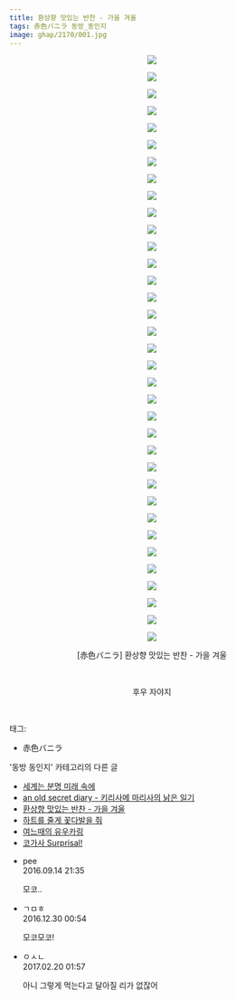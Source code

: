 ```yaml
---
title: 환상향 맛있는 반찬 - 가을 겨울
tags: 赤色バニラ 동방_동인지
image: ghap/2170/001.jpg
---
```

<div class="article">
<p style="text-align: center; clear: none; float: none;"><img src="{{ site.nasurl }}/ghap/2170/001.jpg"/></p>
<p style="text-align: center; clear: none; float: none;"><img src="{{ site.nasurl }}/ghap/2170/002.jpg"/></p>
<p style="text-align: center; clear: none; float: none;"><img src="{{ site.nasurl }}/ghap/2170/003.jpg"/></p>
<p style="text-align: center; clear: none; float: none;"><img src="{{ site.nasurl }}/ghap/2170/004.jpg"/></p>
<p style="text-align: center; clear: none; float: none;"><img src="{{ site.nasurl }}/ghap/2170/005.jpg"/></p>
<p style="text-align: center; clear: none; float: none;"><img src="{{ site.nasurl }}/ghap/2170/006.jpg"/></p>
<p style="text-align: center; clear: none; float: none;"><img src="{{ site.nasurl }}/ghap/2170/007.jpg"/></p>
<p style="text-align: center; clear: none; float: none;"><img src="{{ site.nasurl }}/ghap/2170/008.jpg"/></p>
<p style="text-align: center; clear: none; float: none;"><img src="{{ site.nasurl }}/ghap/2170/009.jpg"/></p>
<p style="text-align: center; clear: none; float: none;"><img src="{{ site.nasurl }}/ghap/2170/010.jpg"/></p>
<p style="text-align: center; clear: none; float: none;"><img src="{{ site.nasurl }}/ghap/2170/011.jpg"/></p>
<p style="text-align: center; clear: none; float: none;"><img src="{{ site.nasurl }}/ghap/2170/012.jpg"/></p>
<p style="text-align: center; clear: none; float: none;"><img src="{{ site.nasurl }}/ghap/2170/013.jpg"/></p>
<p style="text-align: center; clear: none; float: none;"><img src="{{ site.nasurl }}/ghap/2170/014.jpg"/></p>
<p style="text-align: center; clear: none; float: none;"><img src="{{ site.nasurl }}/ghap/2170/015.jpg"/></p>
<p style="text-align: center; clear: none; float: none;"><img src="{{ site.nasurl }}/ghap/2170/016.jpg"/></p>
<p style="text-align: center; clear: none; float: none;"><img src="{{ site.nasurl }}/ghap/2170/017.jpg"/></p>
<p style="text-align: center; clear: none; float: none;"><img src="{{ site.nasurl }}/ghap/2170/018.jpg"/></p>
<p style="text-align: center; clear: none; float: none;"><img src="{{ site.nasurl }}/ghap/2170/019.jpg"/></p>
<p style="text-align: center; clear: none; float: none;"><img src="{{ site.nasurl }}/ghap/2170/020.jpg"/></p>
<p style="text-align: center; clear: none; float: none;"><img src="{{ site.nasurl }}/ghap/2170/021.jpg"/></p>
<p style="text-align: center; clear: none; float: none;"><img src="{{ site.nasurl }}/ghap/2170/022.jpg"/></p>
<p style="text-align: center; clear: none; float: none;"><img src="{{ site.nasurl }}/ghap/2170/023.jpg"/></p>
<p style="text-align: center; clear: none; float: none;"><img src="{{ site.nasurl }}/ghap/2170/024.jpg"/></p>
<p style="text-align: center; clear: none; float: none;"><img src="{{ site.nasurl }}/ghap/2170/025.jpg"/></p>
<p style="text-align: center; clear: none; float: none;"><img src="{{ site.nasurl }}/ghap/2170/026.jpg"/></p>
<p style="text-align: center; clear: none; float: none;"><img src="{{ site.nasurl }}/ghap/2170/027.jpg"/></p>
<p style="text-align: center; clear: none; float: none;"><img src="{{ site.nasurl }}/ghap/2170/028.jpg"/></p>
<p style="text-align: center; clear: none; float: none;"><img src="{{ site.nasurl }}/ghap/2170/029.jpg"/></p>
<p style="text-align: center; clear: none; float: none;"><img src="{{ site.nasurl }}/ghap/2170/030.jpg"/></p>
<p style="text-align: center; clear: none; float: none;"><img src="{{ site.nasurl }}/ghap/2170/031.jpg"/></p>
<p style="text-align: center; clear: none; float: none;"><img src="{{ site.nasurl }}/ghap/2170/032.jpg"/></p>
<p style="text-align: center; clear: none; float: none;"><img src="{{ site.nasurl }}/ghap/2170/033.jpg"/></p>
<p style="text-align: center; clear: none; float: none;"><img src="{{ site.nasurl }}/ghap/2170/034.jpg"/></p>
<p style="text-align: center; clear: none; float: none;"><img src="{{ site.nasurl }}/ghap/2170/035.jpg"/></p>
<p style="text-align: center; clear: none; float: none;">[赤色バニラ] 환상향 맛있는 반찬 - 가을 겨울</p>
<p style="text-align: center; clear: none; float: none;"><br/></p>
<p style="text-align: center; clear: none; float: none;">후우 자야지</p>
<p><br/></p>
</div><div class="tagTrail">
<p>태그: </p>
<ul>
<li>赤色バニラ</li>
</ul>
</div><div class="another">
<p>'동방 동인지' 카테고리의 다른 글</p>
<ul>
<li><a href="/2016-09-16-ghap_2173">세계는 분명 미래 속에</a></li>
<li><a href="/2016-09-16-ghap_2172">an old secret diary - 키리사메 마리사의 낡은 일기</a></li>
<li><a href="/2016-09-14-ghap_2170">환상향 맛있는 반찬 - 가을 겨울</a></li>
<li><a href="/2016-09-14-ghap_2169">하트를 줄게 꽃다발을 줘</a></li>
<li><a href="/2016-09-14-ghap_2168">여느때의 유우카링</a></li>
<li><a href="/2016-09-14-ghap_2167">코가사 Surprisal!</a></li>
</ul>
</div><div class="cb_module cb_fluid">
<div class="cb_wrt cb_profile">
<div class="comment">
<ul>
<li class="cb_thumb_off" id="comment14805774">
<div class="cb_comment_area">
<div class="cb_info_area">
<div class="cb_section">
<span class="cb_nick_name">pee</span>
</div>
<div class="cb_section">
<span class="cb_date">2016.09.14 21:35 </span>
</div>
</div>
<div class="cb_dsc_comment">
<p class="cb_dsc">
											모코..
										</p>
</div>
</div></li>
<li class="cb_thumb_off" id="comment14879683">
<div class="cb_comment_area">
<div class="cb_info_area">
<div class="cb_section">
<span class="cb_nick_name">ㄱㅁㅎ</span>
</div>
<div class="cb_section">
<span class="cb_date">2016.12.30 00:54 </span>
</div>
</div>
<div class="cb_dsc_comment">
<p class="cb_dsc">
											모코모코!
										</p>
</div>
</div></li>
<li class="cb_thumb_off" id="comment14919594">
<div class="cb_comment_area">
<div class="cb_info_area">
<div class="cb_section">
<span class="cb_nick_name">ㅇㅅㄴ</span>
</div>
<div class="cb_section">
<span class="cb_date">2017.02.20 01:57 </span>
</div>
</div>
<div class="cb_dsc_comment">
<p class="cb_dsc">
											아니 그렇게 먹는다고 달아질 리가 없잖어
										</p>
</div>
</div></li>
</ul>
</div>
</div><!-- commentList close -->
</div>